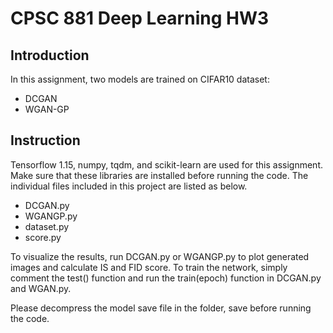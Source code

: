 # CPSC 881 Deep Learning HW3

## Introduction
In this assignment, two models are trained on CIFAR10 dataset:
* DCGAN
* WGAN-GP

## Instruction
Tensorflow 1.15, numpy, tqdm, and scikit-learn are used for this assignment. Make sure that these libraries are installed before running the code. The individual files included in this project are listed as below.
* DCGAN.py
* WGANGP.py
* dataset.py
* score.py

To visualize the results, run DCGAN.py or WGANGP.py to plot generated images and calculate IS and FID score. To train the network, simply comment the test() function and run the train(epoch) function in DCGAN.py and WGAN.py.

Please decompress the model save file in the folder, save before running the code.
